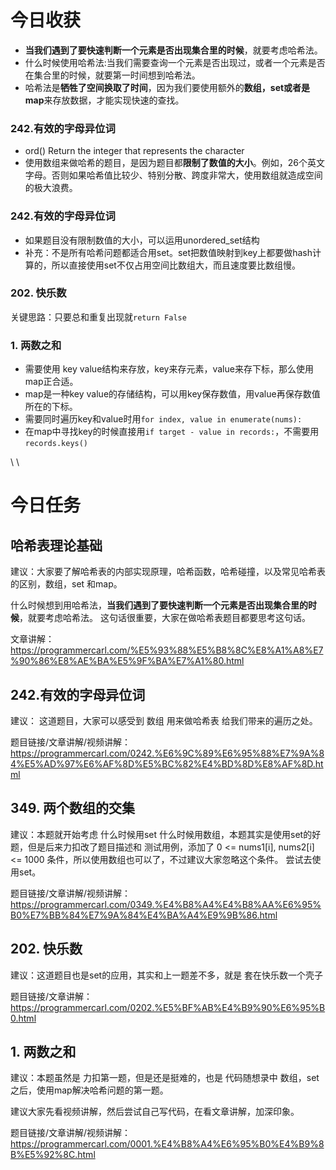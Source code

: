 # 今日收获
- **当我们遇到了要快速判断一个元素是否出现集合里的时候**，就要考虑哈希法。
- 什么时候使用哈希法:当我们需要查询一个元素是否出现过，或者一个元素是否在集合里的时候，就要第一时间想到哈希法。
- 哈希法是**牺牲了空间换取了时间**，因为我们要使用额外的**数组，set或者是map**来存放数据，才能实现快速的查找。

### 242.有效的字母异位词 
- ord() Return the integer that represents the character
- 使用数组来做哈希的题目，是因为题目都**限制了数值的大小**。例如，26个英文字母。否则如果哈希值比较少、特别分散、跨度非常大，使用数组就造成空间的极大浪费。

### 242.有效的字母异位词 
- 如果题目没有限制数值的大小，可以运用unordered_set结构
- 补充：不是所有哈希问题都适合用set。set把数值映射到key上都要做hash计算的，所以直接使用set不仅占用空间比数组大，而且速度要比数组慢。

### 202. 快乐数
关键思路：只要总和重复出现就`return False`

### 1. 两数之和 
- 需要使用 key value结构来存放，key来存元素，value来存下标，那么使用map正合适。
- map是一种key value的存储结构，可以用key保存数值，用value再保存数值所在的下标。
- 需要同时遍历key和value时用`for index, value in enumerate(nums): `
- 在map中寻找key的时候直接用`if target - value in records:`，不需要用`records.keys()`

\ \
  
  
# 今日任务 

## 哈希表理论基础 

建议：大家要了解哈希表的内部实现原理，哈希函数，哈希碰撞，以及常见哈希表的区别，数组，set 和map。  

什么时候想到用哈希法，**当我们遇到了要快速判断一个元素是否出现集合里的时候**，就要考虑哈希法。  这句话很重要，大家在做哈希表题目都要思考这句话。 

文章讲解：https://programmercarl.com/%E5%93%88%E5%B8%8C%E8%A1%A8%E7%90%86%E8%AE%BA%E5%9F%BA%E7%A1%80.html  


## 242.有效的字母异位词 

建议： 这道题目，大家可以感受到 数组 用来做哈希表 给我们带来的遍历之处。 

题目链接/文章讲解/视频讲解： https://programmercarl.com/0242.%E6%9C%89%E6%95%88%E7%9A%84%E5%AD%97%E6%AF%8D%E5%BC%82%E4%BD%8D%E8%AF%8D.html  


## 349. 两个数组的交集 

建议：本题就开始考虑 什么时候用set 什么时候用数组，本题其实是使用set的好题，但是后来力扣改了题目描述和 测试用例，添加了 0 <= nums1[i], nums2[i] <= 1000 条件，所以使用数组也可以了，不过建议大家忽略这个条件。 尝试去使用set。 

题目链接/文章讲解/视频讲解：https://programmercarl.com/0349.%E4%B8%A4%E4%B8%AA%E6%95%B0%E7%BB%84%E7%9A%84%E4%BA%A4%E9%9B%86.html  

## 202. 快乐数 

建议：这道题目也是set的应用，其实和上一题差不多，就是 套在快乐数一个壳子 

题目链接/文章讲解：https://programmercarl.com/0202.%E5%BF%AB%E4%B9%90%E6%95%B0.html  

## 1. 两数之和 

建议：本题虽然是 力扣第一题，但是还是挺难的，也是 代码随想录中 数组，set之后，使用map解决哈希问题的第一题。 

建议大家先看视频讲解，然后尝试自己写代码，在看文章讲解，加深印象。 

题目链接/文章讲解/视频讲解：https://programmercarl.com/0001.%E4%B8%A4%E6%95%B0%E4%B9%8B%E5%92%8C.html 
